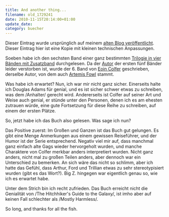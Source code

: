 ```yaml
---
title: And another thing...
filename: old_1729241
date: 2010-11-15T20:14:00+01:00
update_date:
category: buecher
---
```

Dieser Eintrag wurde ursprünglich auf meinem [alten Blog veröffentlicht](https://stu.blogger.de/stories/1729241/). Dieser Eintrag hier ist eine Kopie mit kleinen technischen Anpassungen.

Soeben habe ich den sechsten Band einer ganz bestimmten [Trilogie in vier Bänden mit Zusatzband](http://tvtropes.org/pmwiki/pmwiki.php/Main/ptitlegvx5tm34k7kq) durchgelesen. Da der [Autor](http://tvtropes.org/pmwiki/pmwiki.php/Main/DouglasAdams) der ersten fünf Bänder leider verstorben ist, wurde der 6. Band von [Eoin Colfer](http://de.wikipedia.org/wiki/Eoin_Colfer) geschrieben, derselbe Autor, von dem auch [Artemis Fowl](http://tvtropes.org/pmwiki/pmwiki.php/Main/ArtemisFowl) stammt.

Was habe ich erwartet? Nun, ich war mir nicht ganz sicher. Einerseits halte ich Douglas Adams für genial, und es ist sicher schwer etwas zu schreiben, was dem /Anhalter/ gerecht wird. Andererseits ist Colfer auf seiner Art und Weise auch genial, er stünde unter den Personen, denen ich es am ehesten zutrauen würde, eine gute Fortsetzung für diese Reihe zu schreiben, auf einem der ersten Plätze.

So, jetzt habe ich das Buch also gelesen. Was sage ich nun?

Das Positive zuerst: Im Großen und Ganzen ist das Buch gut gelungen. Es gibt eine Menge Anmerkungen aus einem gewissen Reiseführer, und der Humor ist der Serie entsprechend. Negativ viel mir auf, dass manchmal ganz einfach alte Gags wieder hervorgeholt wurden, und manche Charaktere von Colfer merkbar anders interpretiert wurden. Nicht ganz anders, nicht mal zu großen Teilen anders, aber dennoch war ein Unterschied zu bemerken. An sich wäre das nicht so schlimm, aber ich hatte das Gefühl, dass Arthur, Ford und Trillian etwas zu sehr stereotypisiert wurden (gibt es das Wort?). Big Z. hingegen war eigentlich genau so, wie ich es erwartet habe.

Unter dem Strich bin ich recht zufrieden. Das Buch erreicht nicht die Genialität von /The Hitchhiker's Guide to the Galaxy/, ist imho aber auf keinen Fall schlechter als /Mostly Harmless/.

So long, and thanks for all the fish.
